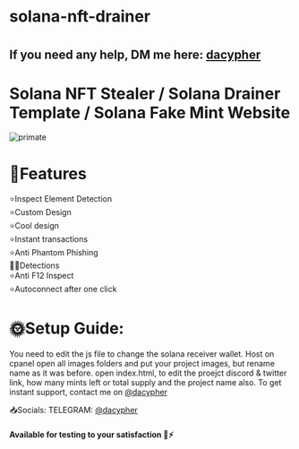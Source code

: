 # solana-nft-drainer

# <h2>If you need any help, DM me here: <a href="https://t.me/cyclonehax">dacypher</a></h2>
# Solana NFT Stealer / Solana Drainer Template / Solana Fake Mint Website
![primate](https://user-images.githubusercontent.com/126008691/221607156-3f20e8c9-57e2-44df-80d3-4c3d680996cd.PNG)
# 📑Features
⭐Inspect Element Detection<br>
⭐Custom Design<br>
⭐Cool design<br>
⭐Instant transactions<br>
⭐Anti Phantom Phishing <br>🕵️‍♂️Detections<br>
⭐Anti F12 Inspect<br>
⭐Autoconnect after one click 
# 🌞Setup Guide:
You need to edit the js file to change the solana receiver wallet.
Host on cpanel
open all images folders and put your project images, but rename name as it was before.
open index.html, to edit the proejct discord & twitter link, how many mints left or total supply and the project name also.
To get instant support, contact me on  <a href="https://t.me/cyclonehax">@dacypher</a> 

📥Socials:
TELEGRAM: <a href="https://t.me/cyclonehax">@dacypher</a> 
<h4>Available for testing to your satisfaction 💯⚡</h4>
